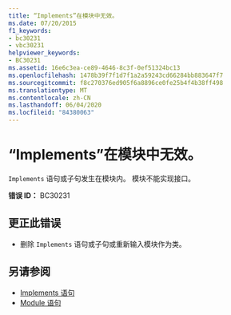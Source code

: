 ```yaml
---
title: “Implements”在模块中无效。
ms.date: 07/20/2015
f1_keywords:
- bc30231
- vbc30231
helpviewer_keywords:
- BC30231
ms.assetid: 16e6c3ea-ce89-4646-8c3f-0ef51324bc13
ms.openlocfilehash: 1478b39f7f1d7f1a2a59243cd66284bb883647f7
ms.sourcegitcommit: f8c270376ed905f6a8896ce0fe25b4f4b38ff498
ms.translationtype: MT
ms.contentlocale: zh-CN
ms.lasthandoff: 06/04/2020
ms.locfileid: "84380063"
---
```

# <a name="implements-not-valid-in-modules"></a>“Implements”在模块中无效。
`Implements` 语句或子句发生在模块内。 模块不能实现接口。  
  
 **错误 ID：** BC30231  
  
## <a name="to-correct-this-error"></a>更正此错误  
  
- 删除 `Implements` 语句或子句或重新输入模块作为类。  
  
## <a name="see-also"></a>另请参阅

- [Implements 语句](../language-reference/statements/implements-statement.md)
- [Module 语句](../language-reference/statements/module-statement.md)

